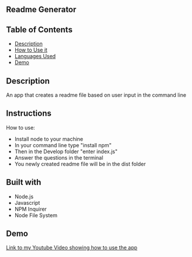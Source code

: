 ## Readme Generator

## Table of Contents

- [Description](##Description)
- [How to Use it](##Instructions)
- [Languages Used](##Built-with)
- [Demo](##Demo)

    

## Description

An app that creates a readme file based on user input in the command line

## Instructions

How to use:

* Install node to your machine
* In your command line type "install npm"
* Then in the Develop folder "enter index.js"
* Answer the questions in the terminal
* You newly created readme file will be in the dist folder

## Built with
- Node.js
- Javascript
- NPM Inquirer
- Node File System

## Demo

 [Link to my Youtube Video showing how to use the app]()